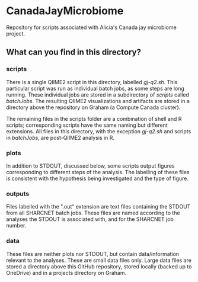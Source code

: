 # CanadaJayMicrobiome
Repository for scripts associated with Alicia's Canada jay microbiome project.

## What can you find in this directory?

### scripts
There is a single QIIME2 script in this directory, labelled *gj-q2.sh*. This particular script was run as individual batch jobs, as some steps are long running. These individual jobs are stored in a subdirectory of *scripts* called *batchJobs*. The resulting QIIME2 visualizations and artifacts are stored in a directory above the repository on Graham (a Compute Canada cluster).

The remaining files in the scripts folder are a combination of shell and R scripts; corresponding scripts have the same naming but different extensions. All files in this directory, with the exception *gj-q2.sh* and scripts in *batchJobs*, are post-QIIME2 analysis in R. 

### plots
In addition to STDOUT, discussed below, some scripts output figures corresponding to different steps of the analysis. The labelling of these files is consistent with the hypothesis being investigated and the type of figure.

### outputs
Files labelled with the ".out" extension are text files containing the STDOUT from all SHARCNET batch jobs. These files are named according to the analyses the STDOUT is associated with, and for the SHARCNET job number.

### data
These files are neither plots nor STDOUT, but contain data/information relevant to the analyses. These are small data files only. Large data files are stored a directory above this GitHub repository, stored locally (backed up to OneDrive) and in a projects directory on Graham.
